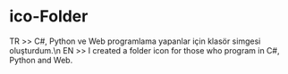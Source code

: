# ico-Folder
TR >> C#, Python ve Web programlama yapanlar için klasör simgesi oluşturdum.\n
EN >> I created a folder icon for those who program in C#, Python and Web.
